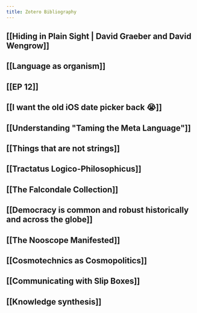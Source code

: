 ```yaml
---
title: Zotero Bibliography
---
```


## [[Hiding in Plain Sight | David Graeber and David Wengrow]]

## [[Language as organism]]

## [[EP 12]]

## [[I want the old iOS date picker back 😭]]

## [[Understanding "Taming the Meta Language"]]

## [[Things that are not strings]]

## [[Tractatus Logico-Philosophicus]]

## [[The Falcondale Collection]]

## [[Democracy is common and robust historically and across the globe]]

## [[The Nooscope Manifested]]

## [[Cosmotechnics as Cosmopolitics]]

## [[Communicating with Slip Boxes]]

## [[Knowledge synthesis]]


